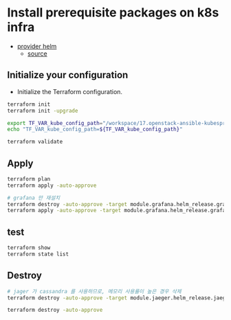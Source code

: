 # Install prerequisite packages on k8s infra

- [provider helm](https://registry.terraform.io/providers/hashicorp/helm/latest)
  - [source](https://github.com/hashicorp/terraform-provider-helm)


## Initialize your configuration

- Initialize the Terraform configuration.

```sh
terraform init
terraform init -upgrade

export TF_VAR_kube_config_path="/workspace/17.openstack-ansible-kubespray-k8s/k8s-master-01.kubeconfig"
echo "TF_VAR_kube_config_path=${TF_VAR_kube_config_path}"

terraform validate
```

## Apply

```sh
terraform plan
terraform apply -auto-approve

# grafana 만 재설치
terraform destroy -auto-approve -target module.grafana.helm_release.grafana
terraform apply -auto-approve -target module.grafana.helm_release.grafana
```

## test

```sh
terraform show
terraform state list
```

## Destroy

```sh
# jager 가 cassandra 를 사용하므로, 메모리 사용률이 높은 경우 삭제
terraform destroy -auto-approve -target module.jaeger.helm_release.jaeger

terraform destroy -auto-approve
```
